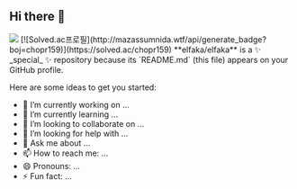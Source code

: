 ## Hi there 👋

<img src="http://mazandi.herokuapp.com/api?handle=chopr159&theme=dark"/>
[![Solved.ac프로필](http://mazassumnida.wtf/api/generate_badge?boj=chopr159)](https://solved.ac/chopr159)
**elfaka/elfaka** is a ✨ _special_ ✨ repository because its `README.md` (this file) appears on your GitHub profile.

Here are some ideas to get you started:

- 🔭 I’m currently working on ...
- 🌱 I’m currently learning ...
- 👯 I’m looking to collaborate on ...
- 🤔 I’m looking for help with ...
- 💬 Ask me about ...
- 📫 How to reach me: ...
- 😄 Pronouns: ...
- ⚡ Fun fact: ...

